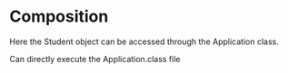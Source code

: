 # Composition

Here the Student object can be accessed through the Application class.

Can directly execute the Application.class file

